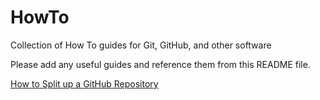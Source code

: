 # HowTo
Collection of How To guides for Git, GitHub, and other software

Please add any useful guides and reference them from this README file.

[How to Split up a GitHub Repository](SplitUpGitRepository.md)